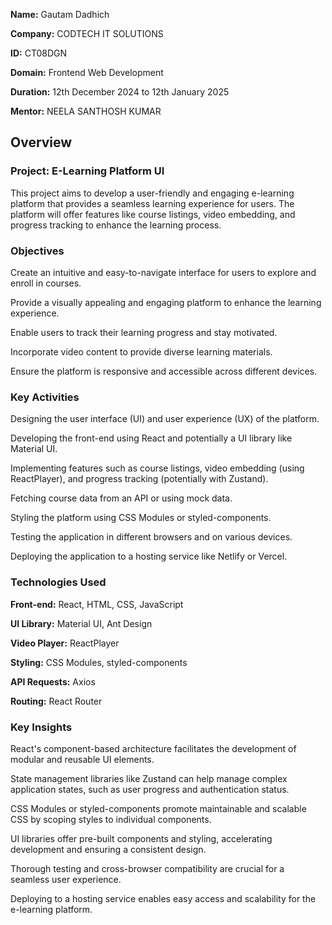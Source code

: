 **Name:** Gautam Dadhich

**Company:** CODTECH IT SOLUTIONS

**ID:** CT08DGN

**Domain:** Frontend Web Development

**Duration:** 12th December 2024 to 12th January 2025

**Mentor:** NEELA SANTHOSH KUMAR

## Overview

### Project: E-Learning Platform UI

This project aims to develop a user-friendly and engaging e-learning platform that provides a seamless learning experience for users. The platform will offer features like course listings, video embedding, and progress tracking to enhance the learning process.

### Objectives

Create an intuitive and easy-to-navigate interface for users to explore and enroll in courses.

Provide a visually appealing and engaging platform to enhance the learning experience.

Enable users to track their learning progress and stay motivated.

Incorporate video content to provide diverse learning materials.

Ensure the platform is responsive and accessible across different devices.

### Key Activities

Designing the user interface (UI) and user experience (UX) of the platform.

Developing the front-end using React and potentially a UI library like Material UI.

Implementing features such as course listings, video embedding (using ReactPlayer), and progress tracking (potentially with Zustand).

Fetching course data from an API or using mock data.

Styling the platform using CSS Modules or styled-components.

Testing the application in different browsers and on various devices.

Deploying the application to a hosting service like Netlify or Vercel.

### Technologies Used

**Front-end:** React, HTML, CSS, JavaScript

**UI Library:** Material UI, Ant Design

**Video Player:** ReactPlayer

**Styling:** CSS Modules, styled-components

**API Requests:** Axios

**Routing:** React Router

### Key Insights

React's component-based architecture facilitates the development of modular and reusable UI elements.

State management libraries like Zustand can help manage complex application states, such as user progress and authentication status.

CSS Modules or styled-components promote maintainable and scalable CSS by scoping styles to individual components.

UI libraries offer pre-built components and styling, accelerating development and ensuring a consistent design.

Thorough testing and cross-browser compatibility are crucial for a seamless user experience.

Deploying to a hosting service enables easy access and scalability for the e-learning platform.
